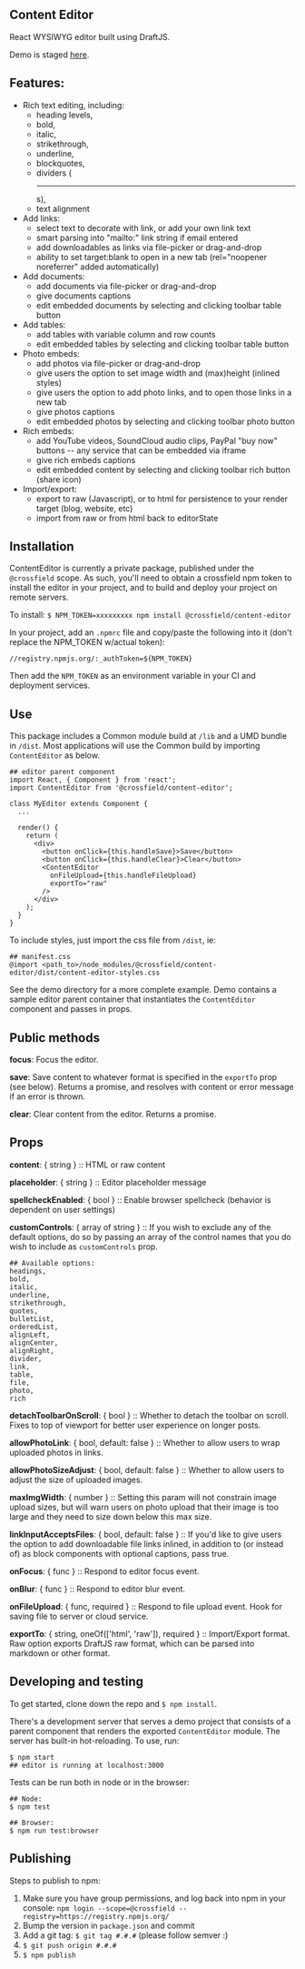 ## Content Editor
React WYSIWYG editor built using DraftJS.

Demo is staged [here](https://stagingeditor-vwolxulurr.now.sh).

## Features:
* Rich text editing, including:
  * heading levels,
  * bold,
  * italic,
  * strikethrough,
  * underline,
  * blockquotes,
  * dividers (<hr>s),
  * text alignment
* Add links:
  * select text to decorate with link, or add your own link text
  * smart parsing into "mailto:" link string if email entered
  * add downloadables as links via file-picker or drag-and-drop
  * ability to set target:blank to open in a new tab (rel="noopener noreferrer" added automatically)
* Add documents:
  * add documents via file-picker or drag-and-drop
  * give documents captions
  * edit embedded documents by selecting and clicking toolbar table button
* Add tables:
  * add tables with variable column and row counts
  * edit embedded tables by selecting and clicking toolbar table button
* Photo embeds:
  * add photos via file-picker or drag-and-drop
  * give users the option to set image width and (max)height (inlined styles)
  * give users the option to add photo links, and to open those links in a new tab
  * give photos captions
  * edit embedded photos by selecting and clicking toolbar photo button
* Rich embeds:
  * add YouTube videos, SoundCloud audio clips, PayPal "buy now" buttons -- any service that can be embedded via iframe
  * give rich embeds captions
  * edit embedded content by selecting and clicking toolbar rich button (share icon)
* Import/export:
  * export to raw (Javascript), or to html for persistence to your render target (blog, website, etc)
  * import from raw or from html back to editorState

## Installation
ContentEditor is currently a private package, published under the `@crossfield` scope. As such, you'll need to obtain a crossfield npm token to install the editor in your project, and to build and deploy your project on remote servers.

To install:
`$ NPM_TOKEN=xxxxxxxxx npm install @crossfield/content-editor`

In your project, add an `.npmrc` file and copy/paste the following into it (don't replace the NPM_TOKEN w/actual token):
```
//registry.npmjs.org/:_authToken=${NPM_TOKEN}
```
Then add the `NPM_TOKEN` as an environment variable in your CI and deployment services.


## Use
This package includes a Common module build at `/lib` and a UMD bundle in `/dist`. Most applications will use the Common build by importing `ContentEditor` as below.

```
## editor parent component
import React, { Component } from 'react';
import ContentEditor from '@crossfield/content-editor';

class MyEditor extends Component {
  ...

  render() {
    return (
      <div>
        <button onClick={this.handleSave}>Save</button>
        <button onClick={this.handleClear}>Clear</button>
        <ContentEditor
          onFileUpload={this.handleFileUpload}
          exportTo="raw"
        />
      </div>
    );
  }
}
```

To include styles, just import the css file from `/dist`, ie:

```
## manifest.css
@import <path_to>/node_modules/@crossfield/content-editor/dist/content-editor-styles.css
```

See the demo directory for a more complete example. Demo contains a sample editor parent container that instantiates the `ContentEditor` component and passes in props.


## Public methods
__focus__: Focus the editor.

__save__: Save content to whatever format is specified in the `exportTo` prop (see below). Returns a promise, and resolves with content or error message if an error is thrown.

__clear__: Clear content from the editor. Returns a promise.


## Props
__content__: { string } :: HTML or raw content

__placeholder__: { string } :: Editor placeholder message

__spellcheckEnabled__: { bool } :: Enable browser spellcheck (behavior is dependent on user settings)

__customControls__: { array of string } :: If you wish to exclude any of the default options, do so by passing an array of the control names that you do wish to include as `customControls` prop.
```
## Available options:
headings,
bold,
italic,
underline,
strikethrough,
quotes,
bulletList,
orderedList,
alignLeft,
alignCenter,
alignRight,
divider,
link,
table,
file,
photo,
rich
```

__detachToolbarOnScroll__: { bool } :: Whether to detach the toolbar on scroll. Fixes to top of viewport for better user experience on longer posts.

__allowPhotoLink__: { bool, default: false } :: Whether to allow users to wrap uploaded photos in links.

__allowPhotoSizeAdjust__: { bool, default: false } :: Whether to allow users to adjust the size of uploaded images.

__maxImgWidth__: { number } :: Setting this param will not constrain image upload sizes, but will warn users on photo upload that their image is too large and they need to size down below this max size.

__linkInputAcceptsFiles__: { bool, default: false } :: If you'd like to give users the option to add downloadable file links inlined, in addition to (or instead of) as block components with optional captions, pass true.

__onFocus__: { func } :: Respond to editor focus event.

__onBlur__: { func } :: Respond to editor blur event.

__onFileUpload__: { func, required } :: Respond to file upload event. Hook for saving file to server or cloud service.

__exportTo__: { string, oneOf(['html', 'raw']), required } :: Import/Export format. Raw option exports DraftJS raw format, which can be parsed into markdown or other format.


## Developing and testing
To get started, clone down the repo and ```$ npm install```.

There's a development server that serves a demo project that consists of a parent component that renders the exported `ContentEditor` module.
The server has built-in hot-reloading.
To use, run:

```
$ npm start
## editor is running at localhost:3000
```

Tests can be run both in node or in the browser:
```
## Node:
$ npm test

## Browser:
$ npm run test:browser
```


## Publishing
Steps to publish to npm:
1. Make sure you have group permissions, and log back into npm in your console:
  `npm login --scope=@crossfield --registry=https://registry.npmjs.org/`
2. Bump the version in `package.json` and commit
3. Add a git tag: `$ git tag #.#.#` (please follow semver :)
4. `$ git push origin #.#.#`
5. `$ npm publish`

